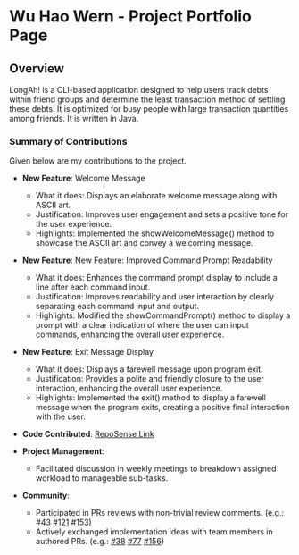 # Wu Hao Wern - Project Portfolio Page

## Overview

LongAh! is a CLI-based application designed to help users track debts within friend groups and determine the least transaction method of settling these debts. It is optimized for busy people with large transaction quantities among friends. It is written in Java.

### Summary of Contributions

Given below are my contributions to the project.

* **New Feature**: Welcome Message
    * What it does: Displays an elaborate welcome message along with ASCII art.
    * Justification: Improves user engagement and sets a positive tone for the user experience.
    * Highlights:  Implemented the showWelcomeMessage() method to showcase the ASCII art and convey a welcoming message.

* **New Feature**: New Feature: Improved Command Prompt Readability
   * What it does: Enhances the command prompt display to include a line after each command input.
   * Justification: Improves readability and user interaction by clearly separating each command input and output.
   * Highlights: Modified the showCommandPrompt() method to display a prompt with a clear indication of where the user can input commands, enhancing the overall user experience.
     
* **New Feature**: Exit Message Display
   * What it does: Displays a farewell message upon program exit.
   * Justification: Provides a polite and friendly closure to the user interaction, enhancing the overall user experience.
   * Highlights: Implemented the exit() method to display a farewell message when the program exits, creating a positive final interaction with the user.

* **Code Contributed**: [RepoSense Link](https://nus-cs2113-ay2324s2.github.io/tp-dashboard/?search=feathersre&breakdown=true&sort=groupTitle%20dsc&sortWithin=title&since=2024-02-23&timeframe=commit&mergegroup=&groupSelect=groupByRepos&checkedFileTypes=docs~functional-code~test-code~other)


* **Project Management**:
  * Facilitated discussion in weekly meetings to breakdown assigned workload to manageable sub-tasks.


* **Community**:
  * Participated in PRs reviews with non-trivial review comments. (e.g.: [#43](https://github.com/AY2324S2-CS2113-T15-1/tp/pull/43) [#121](https://github.com/AY2324S2-CS2113-T15-1/tp/pull/121) [#153](https://github.com/AY2324S2-CS2113-T15-1/tp/pull/153))
  * Actively exchanged implementation ideas with team members in authored PRs. (e.g.: [#38](https://github.com/AY2324S2-CS2113-T15-1/tp/pull/38) [#77](https://github.com/AY2324S2-CS2113-T15-1/tp/pull/77) [#156](https://github.com/AY2324S2-CS2113-T15-1/tp/pull/156))
